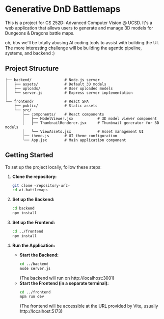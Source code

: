 # Generative DnD Battlemaps

This is a project for CS 252D: Advanced Computer Vision @ UCSD. It's a web application that allows users to generate and manage 3D models for Dungeons & Dragons battle maps.

oh, btw we'll be totally abusing AI coding tools to assist with building the UI. The more interesting challenge will be building the agentic pipeline, systems, and backend :)

## Project Structure

```
├── backend/               # Node.js server
│   ├── assets/            # Default 3D models
│   ├── uploads/           # User uploaded models
│   └── server.js          # Express server implementation
│
└── frontend/              # React SPA
    ├── public/            # Static assets
    └── src/
        ├── components/    # React components
        │   ├── ModelViewer.jsx           # 3D model viewer component
        │   ├── ThumbnailRenderer.jsx     # Thumbnail generator for 3D models
        │   └── ViewAssets.jsx            # Asset management UI
        ├── theme.js       # UI theme configuration
        └── App.jsx        # Main application component
```

## Getting Started

To set up the project locally, follow these steps:

1. **Clone the repository:**
   ```bash
   git clone <repository-url>
   cd ai-battlemaps
   ```

2. **Set up the Backend:**
   ```bash
   cd backend
   npm install
   ```

3. **Set up the Frontend:**
   ```bash
   cd ../frontend
   npm install
   ```

4. **Run the Application:**
   * **Start the Backend:**
     ```bash
     cd ../backend
     node server.js
     ```
     (The backend will run on http://localhost:3001)
   * **Start the Frontend (in a separate terminal):**
     ```bash
     cd ../frontend
     npm run dev
     ```
     (The frontend will be accessible at the URL provided by Vite, usually http://localhost:5173)